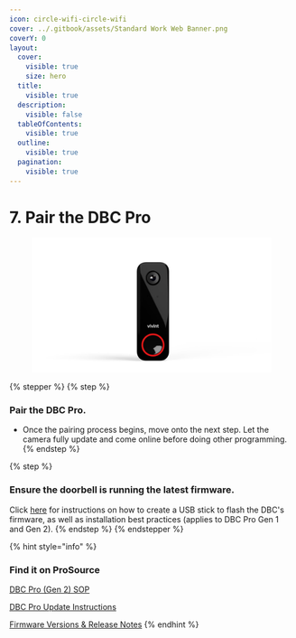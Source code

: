 ```yaml
---
icon: circle-wifi-circle-wifi
cover: ../.gitbook/assets/Standard Work Web Banner.png
coverY: 0
layout:
  cover:
    visible: true
    size: hero
  title:
    visible: true
  description:
    visible: false
  tableOfContents:
    visible: true
  outline:
    visible: true
  pagination:
    visible: true
---
```


# 7. Pair the DBC Pro

<div align="left"><figure><img src="../.gitbook/assets/web_use-DBCP-Swappable.jpg" alt="" width="563"><figcaption></figcaption></figure></div>

{% stepper %}
{% step %}
### Pair the DBC Pro.

* Once the pairing process begins, move onto the next step. Let the camera fully update and come online before doing other programming.
{% endstep %}

{% step %}
### Ensure the doorbell is running the latest firmware.

Click [here](https://prosource.vivint.com/dbc-update-instructions/) for instructions on how to create a USB stick to flash the DBC's firmware, as well as installation best practices (applies to DBC Pro Gen 1 and Gen 2).
{% endstep %}
{% endstepper %}

{% hint style="info" %}
### Find it on ProSource

[DBC Pro (Gen 2) SOP](https://prosource.vivint.com/sop-dbc-pro-gen2/)

[DBC Pro Update Instructions](https://prosource.vivint.com/dbc-update-instructions/)

[Firmware Versions & Release Notes](https://prosource.vivint.com/firmware-versions-and-release-notes/)
{% endhint %}

